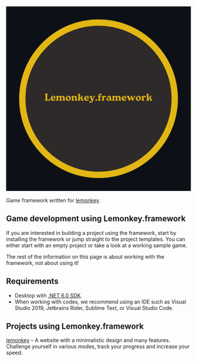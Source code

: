 <p align="center">
  <img width="625px" src="https://github.com/Artyy0m/lemonkey-framework/blob/main/Assets/lemonkey.framework.png">
</p>

Game framework written for [lemonkey](https://github.com/artyy0m/lemonkey).

## Game development using Lemonkey.framework

If you are interested in building a project using the framework, start by installing the framework or jump straight to the project templates. You can either start with an empty project or take a look at a working sample game.

The rest of the information on this page is about working with the framework, not about using it!

## Requirements

- Desktop with [.NET 6.0 SDK](https://dotnet.microsoft.com/download).
- When working with codes, we recommend using an IDE such as Visual Studio 2019, Jetbrains Rider, Sublime Text, or Visual Studio Code.

## Projects using Lemonkey.framework

[lemonkey](https://github.com/Artyy0m/lemonkey) – A website with a minimalistic design and many features. Challenge yourself in various modes, track your progress and increase your speed.

